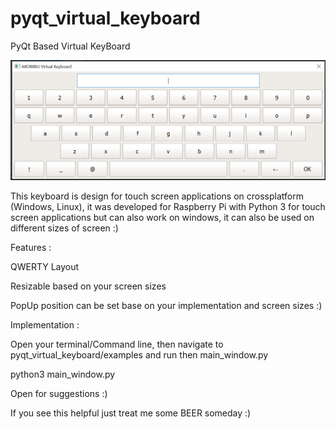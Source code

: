 # pyqt_virtual_keyboard
PyQt Based Virtual KeyBoard

![alt text](https://github.com/AKOBIBILI/pyqt_virtual_keyboard/blob/master/akobibili_keyboard.png)

This keyboard is design for touch screen applications on crossplatform (Windows, Linux), it was developed for Raspberry Pi with Python 3 for touch screen applications but can also work on windows, it can also be used on different sizes of screen :)

Features :

QWERTY Layout

Resizable based on your screen sizes

PopUp position can be set base on your implementation and screen sizes :)

Implementation :

Open your terminal/Command line, then navigate to pyqt_virtual_keyboard/examples and run then main_window.py

python3 main_window.py

Open for suggestions :)
  
If you see this helpful just treat me some BEER someday :)
